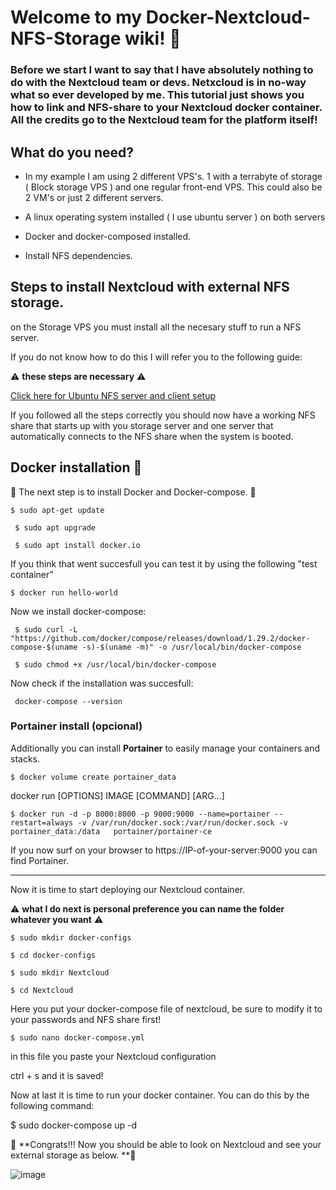 
# Welcome to my Docker-Nextcloud-NFS-Storage wiki! 👋

### Before we start I want to say that I have absolutely nothing to do with the Nextcloud team or devs. Netxcloud is in no-way what so ever developed by me. This tutorial just shows you how to link and NFS-share to your Nextcloud docker container. All the credits go to the Nextcloud team for the platform itself!

##  What do you need? 

- In my example I am using 2 different VPS's. 1 with a terrabyte of storage ( Block storage VPS ) and one 
regular front-end VPS. This could also be 2 VM's or just 2 different servers.

- A linux operating system installed ( I use ubuntu server ) on both servers 

- Docker and docker-composed installed.

- Install NFS dependencies.

## Steps to install Nextcloud with external NFS storage.
on the Storage VPS you must install all the necesary stuff to run a NFS server.

If you do not know how to do this I will refer you to the following guide: 

⚠️ **these steps are necessary** ⚠️

[Click here for Ubuntu NFS server and client setup](https://www.tecmint.com/install-nfs-server-on-ubuntu/)

If you followed all the steps correctly you should now have a working NFS share that starts up with you storage server and one server that automatically connects to the NFS share when the system is booted. 


## Docker installation 🐳

🐋 The next step is to install Docker and Docker-compose. 🐋

` $ sudo apt-get update `

` $ sudo apt upgrade`

` $ sudo apt install docker.io`

If you think that went succesfull you can test it by using the following "test container" 

`$ docker run hello-world`

Now we install docker-compose:

` $ sudo curl -L "https://github.com/docker/compose/releases/download/1.29.2/docker-compose-$(uname -s)-$(uname -m)" -o /usr/local/bin/docker-compose`

` $ sudo chmod +x /usr/local/bin/docker-compose`

Now check if the installation was succesfull: 

` docker-compose --version`


### Portainer install (opcional)
Additionally you can install **Portainer**  to easily manage your containers and stacks.                                                           
                                                                                                                                                   
`$ docker volume create portainer_data`                                                                                                            
                                                                                                                                                   
docker run [OPTIONS] IMAGE [COMMAND] [ARG...]                                                                                                      
                                                                                                                                                   
`$ docker run -d -p 8000:8000 -p 9000:9000 --name=portainer --restart=always -v /var/run/docker.sock:/var/run/docker.sock -v portainer_data:/data  
portainer/portainer-ce`                                                                                                                            
                                                                                                                                                   
If you now surf on your browser to https://IP-of-your-server:9000  you can find Portainer.                                                       
                                                                                                                                                   

***

Now it is time to start deploying our Nextcloud container. 

⚠️ **what I do next is personal preference you can name the folder whatever you want** ⚠️

`$ sudo mkdir docker-configs`

`$ cd docker-configs `

`$ sudo mkdir Nextcloud `

`$ cd Nextcloud`

Here you put your docker-compose file of nextcloud, be sure to modify it to your passwords and NFS share first! 

`$ sudo nano docker-compose.yml`

in this file you paste your Nextcloud configuration

ctrl + s and it is saved!

Now at last it is time to run your docker container. You can do this by the following command:

$ sudo docker-compose up -d

🎉 **Congrats!!!  Now you should be able to look on Nextcloud and see your external storage as below. **🎉


![image](https://user-images.githubusercontent.com/71763165/156063015-03ebef3b-1159-4b4b-9873-3c07b8c4857b.png)



